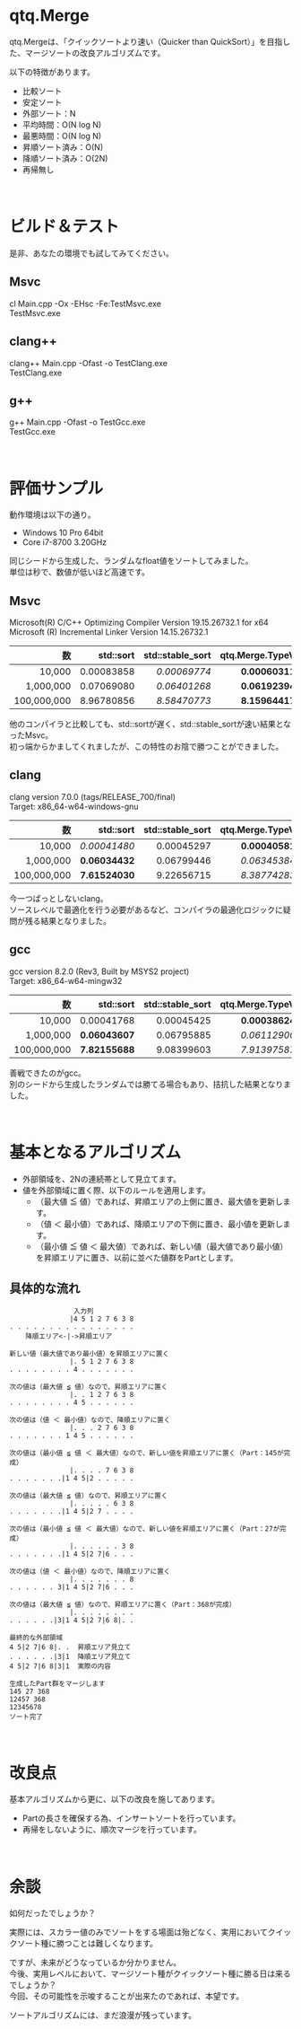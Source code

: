 # qtq.Merge
qtq.Mergeは、「クイックソートより速い（Quicker than QuickSort）」を目指した、マージソートの改良アルゴリズムです。

以下の特徴があります。  
* 比較ソート
* 安定ソート
* 外部ソート：N
* 平均時間：O(N log N)
* 最悪時間：O(N log N)
* 昇順ソート済み：O(N)
* 降順ソート済み：O(2N)
* 再帰無し

<br>

# ビルド＆テスト
是非、あなたの環境でも試してみてください。

## **Msvc**
cl Main.cpp -Ox -EHsc -Fe:TestMsvc.exe  
TestMsvc.exe  

## **clang++**
clang++ Main.cpp -Ofast -o TestClang.exe  
TestClang.exe  

## **g++**
g++ Main.cpp -Ofast -o TestGcc.exe  
TestGcc.exe  

<br>

# 評価サンプル
動作環境は以下の通り。  
  * Windows 10 Pro 64bit  
  * Core i7-8700 3.20GHz  

同じシードから生成した、ランダムなfloat値をソートしてみました。  
単位は秒で、数値が低いほど高速です。

## **Msvc**
Microsoft(R) C/C++ Optimizing Compiler Version 19.15.26732.1 for x64  
Microsoft (R) Incremental Linker Version 14.15.26732.1  

|数|std::sort|std::stable_sort|qtq.Merge.TypeV|
|-:|-:|-:|-:|
|10,000|0.00083858|*0.00069774*|**0.00060311**|
|1,000,000|0.07069080|*0.06401268*|**0.06192394**|
|100,000,000|8.96780856|*8.58470773*|**8.15964417**|  
他のコンパイラと比較しても、std::sortが遅く、std::stable_sortが速い結果となったMsvc。  
初っ端からかましてくれましたが、この特性のお陰で勝つことができました。  

## **clang**
clang version 7.0.0 (tags/RELEASE_700/final)  
Target: x86_64-w64-windows-gnu  

|数|std::sort|std::stable_sort|qtq.Merge.TypeV|
|-:|-:|-:|-:|
|10,000|*0.00041480*|0.00045297|**0.00040581**|
|1,000,000|**0.06034432**|0.06799446|*0.06345384*|
|100,000,000|**7.61524030**|9.22656715|*8.38774283*|  
今一つぱっとしないclang。  
ソースレベルで最適化を行う必要があるなど、コンパイラの最適化ロジックに疑問が残る結果となりました。  

## **gcc**
gcc version 8.2.0 (Rev3, Built by MSYS2 project)  
Target: x86_64-w64-mingw32  

|数|std::sort|std::stable_sort|qtq.Merge.TypeV|
|-:|-:|-:|-:|
|10,000|0.00041768|0.00045425|**0.00038624**|
|1,000,000|**0.06043607**|0.06795885|*0.06112900*|
|100,000,000|**7.82155688**|9.08399603|*7.91397587*|  
善戦できたのがgcc。  
別のシードから生成したランダムでは勝てる場合もあり、拮抗した結果となりました。  

<br>

# 基本となるアルゴリズム

* 外部領域を、2Nの連続帯として見立てます。
* 値を外部領域に置く際、以下のルールを適用します。
  * （最大値 ≦ 値）であれば、昇順エリアの上側に置き、最大値を更新します。
  * （値 ＜ 最小値）であれば、降順エリアの下側に置き、最小値を更新します。
  * （最小値 ≦ 値 ＜ 最大値）であれば、新しい値（最大値であり最小値）を昇順エリアに置き、以前に並べた値群をPartとします。

## 具体的な流れ
~~~
                入力列
               |4 5 1 2 7 6 3 8
. . . . . . . . . . . . . . . .
    降順エリア<-|->昇順エリア
~~~
~~~
新しい値（最大値であり最小値）を昇順エリアに置く
               |. 5 1 2 7 6 3 8
. . . . . . . . 4 . . . . . . .
~~~
~~~
次の値は（最大値 ≦ 値）なので、昇順エリアに置く
               |. . 1 2 7 6 3 8
. . . . . . . . 4 5 . . . . . .
~~~
~~~
次の値は（値 ＜ 最小値）なので、降順エリアに置く
               |. . . 2 7 6 3 8
. . . . . . . 1 4 5 . . . . . .
~~~
~~~
次の値は（最小値 ≦ 値 ＜ 最大値）なので、新しい値を昇順エリアに置く（Part：145が完成）
               |. . . . 7 6 3 8
. . . . . . .|1 4 5|2 . . . . .
~~~
~~~
次の値は（最大値 ≦ 値）なので、昇順エリアに置く
               |. . . . . 6 3 8
. . . . . . .|1 4 5|2 7 . . . .
~~~
~~~
次の値は（最小値 ≦ 値 ＜ 最大値）なので、新しい値を昇順エリアに置く（Part：27が完成）
               |. . . . . . 3 8
. . . . . . .|1 4 5|2 7|6 . . .
~~~
~~~
次の値は（値 ＜ 最小値）なので、降順エリアに置く
               |. . . . . . . 8
. . . . . . 3|1 4 5|2 7|6 . . .
~~~
~~~
次の値は（最大値 ≦ 値）なので、昇順エリアに置く（Part：368が完成）
               |. . . . . . . .
. . . . . .|3|1 4 5|2 7|6 8|. .
~~~
~~~
最終的な外部領域
4 5|2 7|6 8|. .  昇順エリア見立て
. . . . . .|3|1  降順エリア見立て
4 5|2 7|6 8|3|1  実際の内容
~~~
~~~
生成したPart群をマージします  
145 27 368  
12457 368  
12345678  
ソート完了  
~~~

<br>

# 改良点
基本アルゴリズムから更に、以下の改良を施してあります。
* Partの長さを確保する為、インサートソートを行っています。
* 再帰をしないように、順次マージを行っています。

<br>

# 余談
如何だったでしょうか？  

実際には、スカラー値のみでソートをする場面は殆どなく、実用においてクイックソート種に勝つことは難しくなります。  

ですが、未来がどうなっているか分かりません。  
今後、実用レベルにおいて、マージソート種がクイックソート種に勝る日は来るでしょうか？  
今回、その可能性を示唆することが出来たのであれば、本望です。  

ソートアルゴリズムには、まだ浪漫が残っています。  
